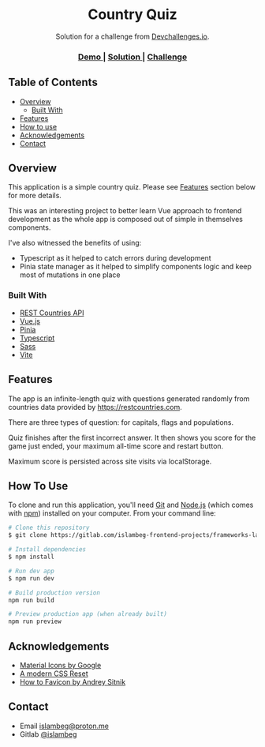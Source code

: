 <h1 align="center">Country Quiz</h1>

<div align="center">
   Solution for a challenge from  <a href="http://devchallenges.io" target="_blank">Devchallenges.io</a>.
</div>

<div align="center">
  <h3>
    <a href="https://islambeg-frontend-projects.gitlab.io/frameworks-land/country-quiz/">
      Demo
    </a>
    <span> | </span>
    <a href="https://gitlab.com/islambeg-frontend-projects/frameworks-land/country-quiz">
      Solution
    </a>
    <span> | </span>
    <a href="https://devchallenges.io/challenges/Bu3G2irnaXmfwQ8sZkw8">
      Challenge
    </a>
  </h3>
</div>

## Table of Contents

- [Overview](#overview)
  - [Built With](#built-with)
- [Features](#features)
- [How to use](#how-to-use)
- [Acknowledgements](#acknowledgements)
- [Contact](#contact)

## Overview

This application is a simple country quiz. Please see [Features](##Features) section below for more details.

This was an interesting project to better learn Vue approach to frontend development
as the whole app is composed out of simple in themselves components.

I've also witnessed the benefits of using:

- Typescript as it helped to catch errors during development
- Pinia state manager as it helped to simplify components logic and keep most of mutations in one place

### Built With

- [REST Countries API](https://restcountries.com/)
- [Vue.js](https://vuejs.org/)
- [Pinia](https://pinia.vuejs.org/)
- [Typescript](https://www.typescriptlang.org/)
- [Sass](https://sass-lang.com/)
- [Vite](vitejs.dev/)

## Features

The app is an infinite-length quiz with questions generated randomly from countries data provided by https://restcountries.com.

There are three types of question: for capitals, flags and populations.

Quiz finishes after the first incorrect answer. It then shows you score for the game just ended, your maximum all-time score and restart button.

Maximum score is persisted across site visits via localStorage.

## How To Use

To clone and run this application, you'll need [Git](https://git-scm.com) and [Node.js](https://nodejs.org/en/download/) (which comes with [npm](http://npmjs.com)) installed on your computer. From your command line:

```bash
# Clone this repository
$ git clone https://gitlab.com/islambeg-frontend-projects/frameworks-land/country-quiz

# Install dependencies
$ npm install

# Run dev app
$ npm run dev

# Build production version
npm run build

# Preview production app (when already built)
npm run preview
```

## Acknowledgements

- [Material Icons by Google](https://material.io/resources/icons/?style=round)
- [A modern CSS Reset](https://piccalil.li/blog/a-modern-css-reset/)
- [How to Favicon by Andrey Sitnik](https://evilmartians.com/chronicles/how-to-favicon-in-2021-six-files-that-fit-most-needs)

## Contact

- Email islambeg@proton.me
- Gitlab [@islambeg](https://gitlab.com/islambeg)
